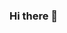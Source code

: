 
### Hi there 👋
<!--
|service|identifer|link|
|-------|---------|----|
|Nostr (メイン)| npub1sjcvg64knxkrt6ev52rywzu9uzqakgy8ehhk8yezxmpewsthst6sw3jqcw | <a rel="me" href="https://nostter.vercel.app/npub1sjcvg64knxkrt6ev52rywzu9uzqakgy8ehhk8yezxmpewsthst6sw3jqcw">[link]</a>|
|Nostr (なんもわからん)| npub12egp0pvh2f0fp6sk5nt6ncehqzkz8zsma8dl8agf8p3f98v6resqku4w26 |<a rel="me" href="https://nostter.vercel.app/npub12egp0pvh2f0fp6sk5nt6ncehqzkz8zsma8dl8agf8p3f98v6resqku4w26">[link]</a>|


## GitHub Stats

![GitHub stats](https://github-readme-stats.vercel.app/api?username=tsukemonoGit&theme=nord&show_icons=true)

![Top Langs](https://github-readme-stats.vercel.app/api/top-langs/?username=tsukemonoGit&hide=html,c,c%2B%2B,css&theme=nord)
-->

<!--
|Bluesky (メイン)| did:plc:z3b55nrewd3if33267sd2hu4 |<a rel="me" href="https://staging.bsky.app/profile/did:plc:z3b55nrewd3if33267sd2hu4">[link]</a>|
|Bluesky (てきとう)| did:plc:7zjrdl4upwvj7gwghrpdwjwe |<a rel="me" href="https://staging.bsky.app/profile/did:plc:7zjrdl4upwvj7gwghrpdwjwe">[link]</a>|
-->

<!--
**TsukemonoGit/TsukemonoGit** is a ✨ _special_ ✨ repository because its `README.md` (this file) appears on your GitHub profile.

Here are some ideas to get you started:

- 🔭 I’m currently working on ...
- 🌱 I’m currently learning ...
- 👯 I’m looking to collaborate on ...
- 🤔 I’m looking for help with ...
- 💬 Ask me about ...
- 📫 How to reach me: ...
- 😄 Pronouns: ...
- ⚡ Fun fact: ...
-->
